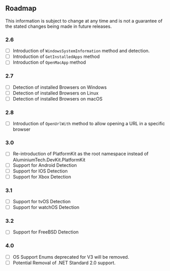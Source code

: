 ## Roadmap
This information is subject to change at any time and is not a guarantee of the stated changes being made in future releases.

### 2.6
- [ ] Introduction of ``WindowsSystemInformation`` method and detection.
- [ ] Introduction of ``GetInstalledApps`` method
- [ ] Introduction of ``OpenMacApp`` method

### 2.7
- [ ] Detection of installed Browsers on Windows
- [ ] Detection of installed Browsers on Linux
- [ ] Detection of installed Browsers on macOS

### 2.8
- [ ] Introduction of ``OpenUrlWith`` method to allow opening a URL in a specific browser

### 3.0
- [ ] Re-introduction of PlatformKit as the root namespace instead of AluminiumTech.DevKit.PlatformKit
- [ ] Support for Android Detection
- [ ] Support for IOS Detection
- [ ] Support for Xbox Detection

### 3.1
- [ ] Support for tvOS Detection
- [ ] Support for watchOS Detection

### 3.2
- [ ] Support for FreeBSD Detection

### 4.0
- [ ] OS Support Enums deprecated for V3 will be removed.
- [ ] Potential Removal of .NET Standard 2.0 support.
